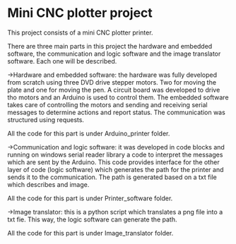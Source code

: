 # Mini CNC plotter project

This project consists of a mini CNC plotter printer.

There are three main parts in this project the hardware and embedded software, the communication and logic software and the image translator software. Each one will be described.

->Hardware and embedded software: the hardware was fully developed from scratch using three DVD drive stepper motors. Two for moving the plate and one for moving the pen. A circuit board was developed to drive tho motors and an Arduino is used to control them. The embedded software takes care of controlling the motors and sending and receiving serial messages to determine actions and report status. The communication was structured using requests.

All the code for this part is under Arduino_printer folder.

->Communication and logic software: it was developed in code blocks and running on windows serial reader library a code to interpret the messages which are sent by the Arduino. This code provides interface for the other layer of code (logic software) which generates the path for the printer and sends it to the communication. The path is generated based on a txt file which describes and image.

All the code for this part is under Printer_software folder.

->Image translator: this is a python script which translates a png file into a txt fie. This way, the logic software can generate the path.

All the code for this part is under Image_translator folder.
